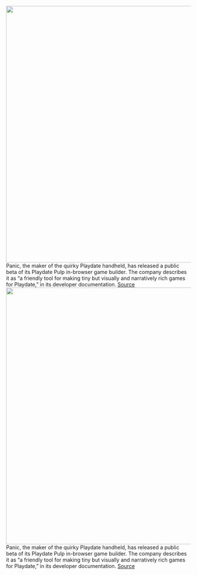 <img src='https://cdn.vox-cdn.com/thumbor/3LRCpcX3FLvuPkrpaisZVn8Zrmo=/0x0:1200x675/1200x800/filters:focal(504x242:696x434)/cdn.vox-cdn.com/uploads/chorus_image/image/70410504/FJe_bFrVUAEqToY__1_.0.jpeg' width='700px' /><br/>
Panic, the maker of the quirky Playdate handheld, has released a public beta of its Playdate Pulp in-browser game builder. The company describes it as “a friendly tool for making tiny but visually and narratively rich games for Playdate,” in its developer documentation.
<a href='https://www.theverge.com/2022/1/19/22892269/panic-playdate-pulp-in-browser-game-builder-available-now-public-beta'> Source <a/><img src='https://cdn.vox-cdn.com/thumbor/3LRCpcX3FLvuPkrpaisZVn8Zrmo=/0x0:1200x675/1200x800/filters:focal(504x242:696x434)/cdn.vox-cdn.com/uploads/chorus_image/image/70410504/FJe_bFrVUAEqToY__1_.0.jpeg' width='700px' /><br/>
Panic, the maker of the quirky Playdate handheld, has released a public beta of its Playdate Pulp in-browser game builder. The company describes it as “a friendly tool for making tiny but visually and narratively rich games for Playdate,” in its developer documentation.
<a href='https://www.theverge.com/2022/1/19/22892269/panic-playdate-pulp-in-browser-game-builder-available-now-public-beta'> Source <a/>